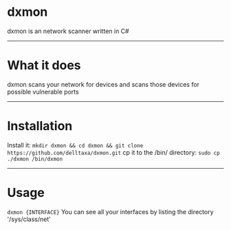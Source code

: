 # dxmon
dxmon is an network scanner written in C#
**********
# What it does
dxmon scans your network for devices and scans those
devices for possible vulnerable ports
**********
# Installation
Install it:
``` mkdir dxmon && cd dxmon && git clone https://github.com/delltaxa/dxmon.git ```
cp it to the /bin/ directory:
``` sudo cp ./dxmon /bin/dxmon ```
**********
# Usage
``` dxmon {INTERFACE} ```
You can see all your interfaces by
listing the directory '/sys/class/net'
